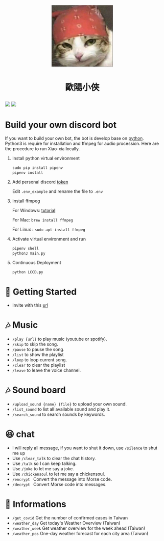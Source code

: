

# <p align="center"><img src="https://github.com/OuYangMinOa/Xiao-Xia/blob/main/icon.png" width = '200' height="200" ></img> </p>

# <p align="center">歐陽小俠</p>
![](https://img.shields.io/github/pipenv/locked/dependency-version/ncuphysics/hack_bot/py-cord)
![](https://img.shields.io/bower/l/mi)

# Build your own discord bot

If you want to build your own bot, the bot is develop base on [python](https://www.python.org). Python3 is require for installation and ffmpeg for audio procession. Here are the procedure to run Xiao-xia locally.

1. Install python virtual environment
    ```shell
    sudo pip install pipenv
    pipenv install
    ```
2. Add personal discord [token](https://discord.com/developers/docs/topics/oauth2) 

	Edit  `.env_example` and rename the file to `.env`
    
3. Install ffmpeg

	For Windows: [tutorial](https://blog.gregzaal.com/how-to-install-ffmpeg-on-windows/)

	For Mac: `brew install ffmpeg`

    For Linux : `sudo apt-install ffmpeg`

4. Activate virtual environment and run
    ```shell
    pipenv shell
    python3 main.py
    ```
5. Continuous Deployment
    ```
    python LCCD.py
    ```

# :rocket: Getting Started

* Invite with this [url](https://discord.com/api/oauth2/authorize?client_id=851419786465771520&permissions=8&scope=bot%20applications.commands)

# :notes: Music

* `/play {url}` to play music (youtube or spotify).
* `/skip` to skip the song.
* `/pause` to pause the song.
* `/list` to show the playlist
* `/loop` to loop current song.
* `/clear`  to clear the playlist
* `/leave` to leave the voice channel.

# :notes: Sound board
* `/upload_sound {name} {file}` to upload your own sound.
* `/list_sound` to list all available sound and play it.
* `/search_sound` to search sounds by keywords.
# :laughing: chat
* I will reply all message, if you want to shut it down, use `/silence` to shut me up
* Use `/clear_talk` to clear the chat history.
* Use `/talk` so I can keep talking.
* Use `/joke` to let me say a joke.
* Use `/chickensoul` to let me say a chickensoul.
* `/encrypt ` Convert the message into Morse code.
* `/decrypt ` Convert Morse code into messages.


# :bookmark_tabs: Informations
* `/get_covid` Get the number of confirmed cases in Taiwan
* `/weather_day` Get today's Weather Overview (Taiwan)
* `/weather_week` Get weather overview for the week ahead (Taiwan)
* `/weather_pos` One-day weather forecast for each city area (Taiwan)